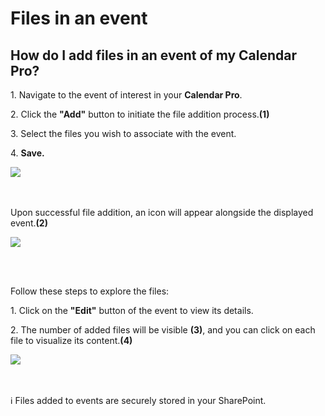 # Files in an event

## How do I add files in an event of my Calendar Pro?

<p class="no-margin">1. Navigate to the event of interest in your <b>Calendar Pro</b>.</p>
<p class="no-margin"></p>
<p class="no-margin">2.	Click the <b>"Add"</b> button to initiate the file addition process.<b>(1)</b></p>
<p class="no-margin"></p>
<p class="no-margin">3. Select the files you wish to associate with the event.</p>
<p class="no-margin"></p>
<p class="no-margin">4. <b>Save.</b></p>
<p class="no-margin"></p>
<div class="intercom-container"><img src="/assets/img/teams-pro/adding-files-add.png"></div>
<br><br>
<p class="no-margin">Upon successful file addition, an icon will appear alongside the displayed event.<b>(2)</b></p>
<p class="no-margin"></p>
<div class="intercom-container"><img src="/assets/img/teams-pro/adding-files-displayed-icon.png"></div>
<p class="no-margin"></p>
<br><br>
<p class="no-margin">Follow these steps to explore the files:</p>
<p class="no-margin"></p>
<p class="no-margin">1. Click on the <b>"Edit"</b> button of the event to view its details.</p>
<p class="no-margin"></p>
<p class="no-margin">2. The number of added files will be visible <b>(3)</b>, and you can click on each file to visualize its content.<b>(4)</b></p>
<p class="no-margin"></p>
<div class="intercom-container"><img src="/assets/img/teams-pro/addng-files-visualization.png"></div>
<br><br>
<p class="no-margin">ℹ️ Files added to events are securely stored in your SharePoint.</p>
<br>



<p class="no-margin"></p>

<Intercom />
<Hubspot />
<Clarity />
<GoogleAnalytics />